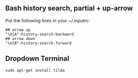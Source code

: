 Bash history search, partial + up-arrow
---
  
  Put the following lines in your ~/.inputrc:
  
    ## arrow up
    "\e[A":history-search-backward
    ## arrow down
    "\e[B":history-search-forward

Dropdown Terminal
---
    sudo apt-get install tilda
